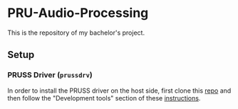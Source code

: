 # PRU-Audio-Processing

This is the repository of my bachelor's project.

## Setup

### PRUSS Driver (`prussdrv`)

In order to install the PRUSS driver on the host side, first clone this [repo](https://github.com/beagleboard/am335x_pru_package) and then follow the "Development tools" section of these [instructions](http://mythopoeic.org/bbb-pru-minimal/).
